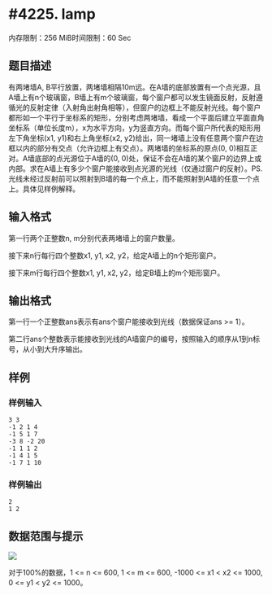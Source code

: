 # #4225. lamp

内存限制：256 MiB时间限制：60 Sec

## 题目描述

有两堵墙A, B平行放置，两堵墙相隔10m远。在A墙的底部放置有一个点光源，且A墙上有n个玻璃窗，B墙上有m个玻璃窗，每个窗户都可以发生镜面反射，反射遵循光的反射定律（入射角出射角相等），但窗户的边框上不能反射光线。每个窗户都形如一个平行于坐标系的矩形，分别考虑两堵墙，看成一个平面后建立平面直角坐标系（单位长度m），x为水平方向，y为竖直方向。而每个窗户所代表的矩形用左下角坐标(x1, y1)和右上角坐标(x2, y2)给出，同一堵墙上没有任意两个窗户在边框以内的部分有交点（允许边框上有交点）。两堵墙的坐标系的原点(0, 0)相互正对。A墙底部的点光源位于A墙的(0, 0)处，保证不会在A墙的某个窗户的边界上或内部。求在A墙上有多少个窗户能接收到点光源的光线（仅通过窗户的反射）。PS.光线未经过反射前可以照射到B墙的每一个点上，而不能照射到A墙的任意一个点上。具体见样例解释。

## 输入格式

第一行两个正整数n, m分别代表两堵墙上的窗户数量。

接下来n行每行四个整数x1, y1, x2, y2，给定A墙上的n个矩形窗户。

接下来m行每行四个整数x1, y1, x2, y2，给定B墙上的m个矩形窗户。

## 输出格式

第一行一个正整数ans表示有ans个窗户能接收到光线（数据保证ans >= 1）。

第二行ans个整数表示能接收到光线的A墙窗户的编号，按照输入的顺序从1到n标号，从小到大升序输出。

## 样例

### 样例输入

    
    3 3
    -1 2 1 4
    -1 5 1 7
    -3 8 -2 20
    -1 1 1 2
    -1 4 1 5
    -1 7 1 10
    
    

### 样例输出

    
    2
    1 2
    
    

## 数据范围与提示

![](https://www.lydsy.com/JudgeOnline/upload/201507/ff.PNG)

对于100%的数据，1 <= n <= 600, 1 <= m <= 600, -1000 <= x1 < x2  <= 1000, 0 <= y1 < y2 <= 1000。
